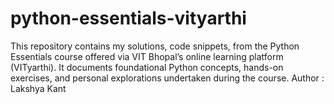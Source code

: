 # python-essentials-vityarthi
This repository contains my solutions, code snippets, from the Python Essentials course offered via VIT Bhopal’s online learning platform (VITyarthi). It documents foundational Python concepts, hands-on exercises, and personal explorations undertaken during the course. Author : Lakshya Kant
